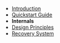 <!-- markdownlint-disable-next-line first-line-heading -->
- [Introduction](introduction)
- [Quickstart Guide](quickstart)
- **Internals**
- [Design Principles](designprinciples)
- [Recovery System](recosystem)